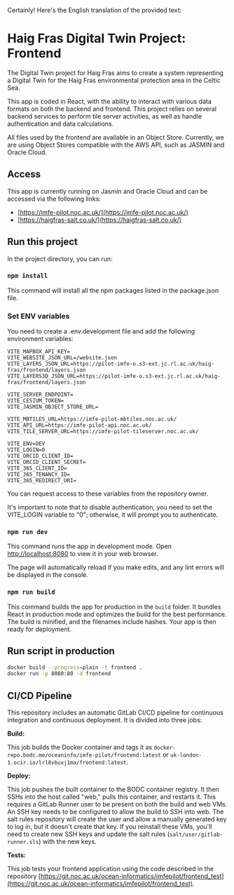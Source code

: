 Certainly! Here's the English translation of the provided text:

# Haig Fras Digital Twin Project: Frontend

The Digital Twin project for Haig Fras aims to create a system representing a Digital Twin for the Haig Fras environmental protection area in the Celtic Sea.

This app is coded in React, with the ability to interact with various data formats on both the backend and frontend. This project relies on several backend services to perform tile server activities, as well as handle authentication and data calculations.

All files used by the frontend are available in an Object Store. Currently, we are using Object Stores compatible with the AWS API, such as JASMIN and Oracle Cloud.

## Access

This app is currently running on Jasmin and Oracle Cloud and can be accessed via the following links:
- [https://imfe-pilot.noc.ac.uk/](https://imfe-pilot.noc.ac.uk/)
- [https://haigfras-salt.co.uk/](https://haigfras-salt.co.uk/)

## Run this project

In the project directory, you can run:

### `npm install`

This command will install all the npm packages listed in the package.json file.

### Set ENV variables

You need to create a .env.development file and add the following environment variables:

```.env
VITE_MAPBOX_API_KEY=
VITE_WEBSITE_JSON_URL=/website.json
VITE_LAYERS_JSON_URL=https://pilot-imfe-o.s3-ext.jc.rl.ac.uk/haig-fras/frontend/layers.json
VITE_LAYERS3D_JSON_URL=https://pilot-imfe-o.s3-ext.jc.rl.ac.uk/haig-fras/frontend/layers.json

VITE_SERVER_ENDPOINT=
VITE_CESIUM_TOKEN=
VITE_JASMIN_OBJECT_STORE_URL=

VITE_MBTILES_URL=https://imfe-pilot-mbtiles.noc.ac.uk/
VITE_API_URL=https://imfe-pilot-api.noc.ac.uk/
VITE_TILE_SERVER_URL=https://imfe-pilot-tileserver.noc.ac.uk/

VITE_ENV=DEV
VITE_LOGIN=0
VITE_ORCID_CLIENT_ID=
VITE_ORCID_CLIENT_SECRET=
VITE_365_CLIENT_ID=
VITE_365_TENANCY_ID=
VITE_365_REDIRECT_URI=
```

You can request access to these variables from the repository owner.

It's important to note that to disable authentication, you need to set the VITE_LOGIN variable to "0"; otherwise, it will prompt you to authenticate.

### `npm run dev`

This command runs the app in development mode. Open [http://localhost:8080](http://localhost:8080) to view it in your web browser.

The page will automatically reload if you make edits, and any lint errors will be displayed in the console.

### `npm run build`

This command builds the app for production in the `build` folder. It bundles React in production mode and optimizes the build for the best performance. The build is minified, and the filenames include hashes. Your app is then ready for deployment.

## Run script in production

```bash
docker build --progress=plain -t frontend .
docker run -p 8080:80 -d frontend
```

## CI/CD Pipeline

This repository includes an automatic GitLab CI/CD pipeline for continuous integration and continuous deployment. It is divided into three jobs:

**Build:**

This job builds the Docker container and tags it as `docker-repo.bodc.me/oceaninfo/imfe-pilot/frontend:latest` or `uk-london-1.ocir.io/lrl8vbuxj1ma/frontend:latest`.

**Deploy:**

This job pushes the built container to the BODC container registry. It then SSHs into the host called "web," pulls this container, and restarts it. This requires a GitLab Runner user to be present on both the build and web VMs. An SSH key needs to be configured to allow the build to SSH into web. The salt rules repository will create the user and allow a manually generated key to log in, but it doesn't create that key. If you reinstall these VMs, you'll need to create new SSH keys and update the salt rules (`salt/user/gitlab-runner.sls`) with the new keys.

**Tests:**

This job tests your frontend application using the code described in the repository [https://git.noc.ac.uk/ocean-informatics/imfepilot/frontend_test](https://git.noc.ac.uk/ocean-informatics/imfepilot/frontend_test).